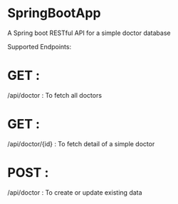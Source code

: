 # SpringBootApp
A Spring boot RESTful API for a simple doctor database


Supported Endpoints:

# GET : 
/api/doctor : To fetch all doctors

# GET : 
/api/doctor/{id} : To fetch detail of a simple doctor

# POST : 
/api/doctor : To create or update existing data
